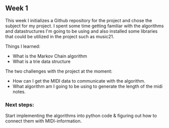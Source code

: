 ## Week 1

This week I initializes a Github repository for the project and chose the subject for my project. I spent some time getting familiar with the algorithms and datastructures I'm going to be using and also installed some libraries that could be utilized in the project such as music21.

Things I learned:
- What is the Markov Chain algorithm
- What is a trie data structure

The two challenges with the project at the moment:
- How can I get the MIDI data to communicate with the algorithm.
- What algorithm am I going to be using to generate the length of the midi notes.

### Next steps:
Start implementing the algorithms into python code & figuring out how to connect them with MIDI-information.